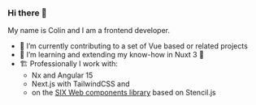 ### Hi there 👋

My name is Colin and I am a frontend developer.

- 🔭 I’m currently contributing to a set of Vue based or related projects 
- 🌱 I’m learning and extending my know-how in Nuxt 3 💚
- 🏗️ Professionally I work with:
  - Nx and Angular 15 
  - Next.js with TailwindCSS and
  - on the [SIX Web components library](https://github.com/six-group/six-webcomponents) based on Stencil.js 

<!-- - 🌱 I’m currently learning Next.js and React 💙

**cnschwarz/cnschwarz** is a ✨ _special_ ✨ repository because its `README.md` (this file) appears on your GitHub profile.

Here are some ideas to get you started:


- 🌱 I’m currently learning ...
- 👯 I’m looking to collaborate on ...
- 🤔 I’m looking for help with ...
- 💬 Ask me about ...
- 📫 How to reach me: ...
- 😄 Pronouns: ...
- ⚡ Fun fact: ...
-->
